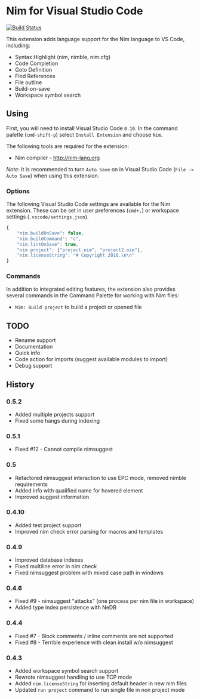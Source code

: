 # Nim for Visual Studio Code

[![Build Status](https://travis-ci.org/pragmagic/vscode-nim.svg?branch=master)](https://travis-ci.org/pragmagic/vscode-nim)

This extension adds language support for the Nim language to VS Code, including:

- Syntax Highlight (nim, nimble, nim.cfg)
- Code Completion
- Goto Definition
- Find References
- File outline
- Build-on-save
- Workspace symbol search

## Using

First, you will need to install Visual Studio Code `0.10`. 
In the command palette (`cmd-shift-p`) select `Install Extension` and choose `Nim`.  

The following tools are required for the extension:
* Nim compiler - http://nim-lang.org

_Note_: It is recommended to turn `Auto Save` on in Visual Studio Code (`File -> Auto Save`) when using this extension.  

### Options

The following Visual Studio Code settings are available for the Nim extension.  These can be set in user preferences (`cmd+,`) or workspace settings (`.vscode/settings.json`).

```javascript
{
	"nim.buildOnSave": false,
    "nim.buildCommand": "c",
	"nim.lintOnSave": true,
	"nim.project": ["project.nim", "project2.nim"],
    "nim.licenseString": "# Copyright 2016.\n\n"
}
```

### Commands

In addition to integrated editing features, the extension also provides several commands in the Command Palette for working with Nim files:

* `Nim: Build project` to build a project or opened file

## TODO

* Rename support
* Documentation
* Quick info
* Code action for imports (suggest available modules to import)
* Debug support 

## History

### 0.5.2
* Added multiple projects support
* Fixed some hangs during indexing 

### 0.5.1
* Fixed #12 - Cannot compile nimsuggest 

### 0.5
* Refactored nimsuggest interaction to use EPC mode, removed nimble requirements
* Added info with qualified name for hovered element
* Improved suggest information

### 0.4.10
* Added test project support
* Improved nim check error parsing for macros and templates

### 0.4.9
* Improved database indexes
* Fixed multiline error in nim check
* Fixed nimsuggest problem with mixed case path in windows

### 0.4.6
* Fixed #9 - nimsuggest "attacks" (one process per nim file in workspace)
* Added type index persistence with NeDB

### 0.4.4
* Fixed #7 - Block comments / inline comments are not supported
* Fixed #8 - Terrible experience with clean install w/o nimsuggest

### 0.4.3
* Added workspace symbol search support 
* Rewrote nimsuggest handling to use TCP mode
* Added `nim.licenseString` for inserting default header in new nim files
* Updated `run project` command to run single file in non project mode 